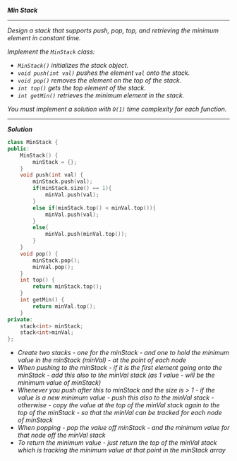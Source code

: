 ***Min Stack***

- - - 

*Design a stack that supports push, pop, top, and retrieving the minimum element in constant time.*

*Implement the `MinStack` class:*

- *`MinStack()` initializes the stack object.*
- *`void push(int val)` pushes the element `val` onto the stack.*
- *`void pop()` removes the element on the top of the stack.*
- *`int top()` gets the top element of the stack.*
- *`int getMin()` retrieves the minimum element in the stack.*

*You must implement a solution with `O(1)` time complexity for each function.*

- - - 

***Solution***


```c++
class MinStack {
public:
    MinStack() {
        minStack = {};
    }
    void push(int val) {
        minStack.push(val);
        if(minStack.size() == 1){
            minVal.push(val);
        }
        else if(minStack.top() < minVal.top()){
            minVal.push(val);
        }
        else{
            minVal.push(minVal.top());
        }
    }
    void pop() {
        minStack.pop();
        minVal.pop();
    }
    int top() {
        return minStack.top();
    }
    int getMin() {
        return minVal.top();
    }
private:
    stack<int> minStack;
    stack<int>minVal;
};
```

- *Create two stacks - one for the minStack - and one to hold the minimum value in the minStack (minVal) - at the point of each node*
- *When pushing to the minStack - if it is the first element going onto the minStack - add this also to the minVal stack (as 1 value - will be the minimum value of minStack)*
- *Whenever you push after this to minStack and the size is > 1 - if the value is a new minimum value - push this also to the minVal stack - otherwise - copy the value at the top of the minVal stack again to the top of the minStack - so that the minVal can be tracked for each node of minStack*
- *When popping - pop the value off minStack - and the minimum value for that node off the minVal stack*
- *To return the minimum value - just return the top of the minVal stack which is tracking the minimum value at that point in the minStack array*